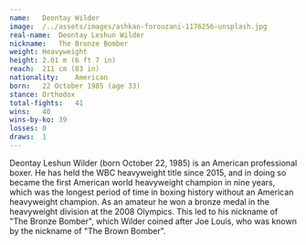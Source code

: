 ```yaml
---
name:   Deontay Wilder
image:  /../assets/images/ashkan-forouzani-1176256-unsplash.jpg
real-name:  Deontay Leshun Wilder
nickname:   The Bronze Bomber
weight: Heavyweight
height: 2.01 m (6 ft 7 in)
reach:  211 cm (83 in)
nationality:    American
born:   22 October 1985 (age 33)
stance: Orthodox
total-fights:   41
wins:   40
wins-by-ko: 39
losses: 0
draws:  1
---
```

Deontay Leshun Wilder (born October 22, 1985) is an American professional boxer. He has held the WBC heavyweight title since 2015, and in doing so became the first American world heavyweight champion in nine years, which was the longest period of time in boxing history without an American heavyweight champion. As an amateur he won a bronze medal in the heavyweight division at the 2008 Olympics. This led to his nickname of "The Bronze Bomber", which Wilder coined after Joe Louis, who was known by the nickname of "The Brown Bomber".